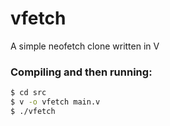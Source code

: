 # vfetch
A simple neofetch clone written in V

### Compiling and then running:
```bash
$ cd src
$ v -o vfetch main.v
$ ./vfetch
```
